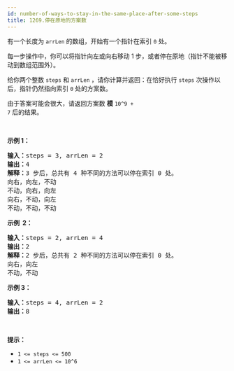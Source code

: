 ```yaml
---
id: number-of-ways-to-stay-in-the-same-place-after-some-steps
title: 1269.停在原地的方案数
---
```

有一个长度为 <code>arrLen</code> 的数组，开始有一个指针在索引 <code>0</code> 处。

每一步操作中，你可以将指针向左或向右移动 1 步，或者停在原地（指针不能被移动到数组范围外）。

给你两个整数 <code>steps</code> 和 <code>arrLen</code> ，请你计算并返回：在恰好执行 <code>steps</code> 次操作以后，指针仍然指向索引 <code>0</code> 处的方案数。

由于答案可能会很大，请返回方案数 **模** <code>10^9 + 7</code> 后的结果。

 

**示例 1：**


<pre><strong>输入：</strong>steps = 3, arrLen = 2<br/><strong>输出：</strong>4<br/><strong>解释：</strong>3 步后，总共有 4 种不同的方法可以停在索引 0 处。<br/>向右，向左，不动<br/>不动，向右，向左<br/>向右，不动，向左<br/>不动，不动，不动<br/></pre>

**示例  2：**


<pre><strong>输入：</strong>steps = 2, arrLen = 4<br/><strong>输出：</strong>2<br/><strong>解释：</strong>2 步后，总共有 2 种不同的方法可以停在索引 0 处。<br/>向右，向左<br/>不动，不动<br/></pre>

**示例 3：**


<pre><strong>输入：</strong>steps = 4, arrLen = 2<br/><strong>输出：</strong>8<br/></pre>

 

**提示：**


- <code>1 &lt;= steps &lt;= 500</code>
- <code>1 &lt;= arrLen &lt;= 10^6</code>
